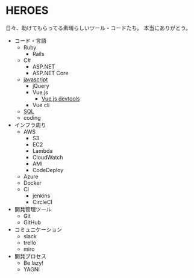 # HEROES
日々、助けてもらってる素晴らしいツール・コードたち。
本当にありがとう。

- コード・言語
  - Ruby
    - Rails
  - C#
    - ASP.NET
    - ASP.NET Core
  - [javascript](/coding/javascript/index.md)
    - jQuery
    - Vue.js
      - [Vue.js devtools](https://chrome.google.com/webstore/detail/vuejs-devtools/nhdogjmejiglipccpnnnanhbledajbpd)
    - Vue cli
  - [SQL](/coding/sql/index.md)
  - coding
- インフラ周り
  - AWS
    - S3
    - EC2
    - Lambda
    - CloudWatch
    - AMI
    - CodeDeploy
  - Azure
  - Docker
  - CI
    - jenkins
    - CircleCI
- 開発管理ツール
  - Git
  - GitHub
- コミュニケーション
  - slack
  - trello
  - miro
- 開発プロセス
  - Be lazy!
  - YAGNI
